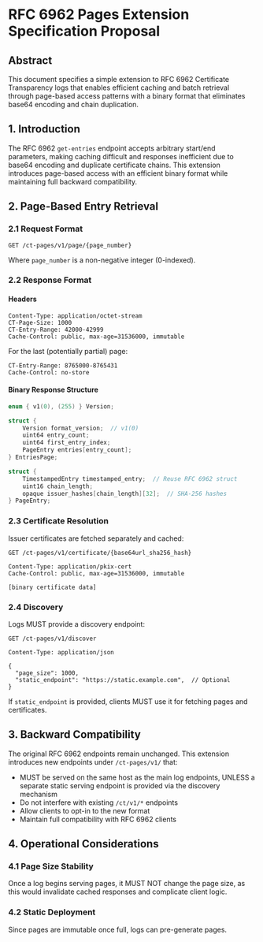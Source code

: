# RFC 6962 Pages Extension Specification Proposal

## Abstract

This document specifies a simple extension to RFC 6962 Certificate Transparency logs that enables efficient caching and batch retrieval through page-based access patterns with a binary format that eliminates base64 encoding and chain duplication.

## 1. Introduction

The RFC 6962 `get-entries` endpoint accepts arbitrary start/end parameters, making caching difficult and responses inefficient due to base64 encoding and duplicate certificate chains. This extension introduces page-based access with an efficient binary format while maintaining full backward compatibility.

## 2. Page-Based Entry Retrieval

### 2.1 Request Format

```http
GET /ct-pages/v1/page/{page_number}
```

Where `page_number` is a non-negative integer (0-indexed).

### 2.2 Response Format

#### Headers

```http
Content-Type: application/octet-stream
CT-Page-Size: 1000
CT-Entry-Range: 42000-42999
Cache-Control: public, max-age=31536000, immutable
```

For the last (potentially partial) page:
```http
CT-Entry-Range: 8765000-8765431
Cache-Control: no-store
```

#### Binary Response Structure

```c
enum { v1(0), (255) } Version;

struct {
    Version format_version;  // v1(0)
    uint64 entry_count;
    uint64 first_entry_index;
    PageEntry entries[entry_count];
} EntriesPage;

struct {
    TimestampedEntry timestamped_entry;  // Reuse RFC 6962 struct
    uint16 chain_length;
    opaque issuer_hashes[chain_length][32];  // SHA-256 hashes
} PageEntry;
```

### 2.3 Certificate Resolution

Issuer certificates are fetched separately and cached:

```http
GET /ct-pages/v1/certificate/{base64url_sha256_hash}

Content-Type: application/pkix-cert
Cache-Control: public, max-age=31536000, immutable

[binary certificate data]
```

### 2.4 Discovery

Logs MUST provide a discovery endpoint:

```http
GET /ct-pages/v1/discover

Content-Type: application/json

{
  "page_size": 1000,
  "static_endpoint": "https://static.example.com",  // Optional
}
```

If `static_endpoint` is provided, clients MUST use it for fetching pages and certificates.

## 3. Backward Compatibility

The original RFC 6962 endpoints remain unchanged. This extension introduces new endpoints under `/ct-pages/v1/` that:
- MUST be served on the same host as the main log endpoints, UNLESS a separate static serving endpoint is provided via the discovery mechanism
- Do not interfere with existing `/ct/v1/*` endpoints
- Allow clients to opt-in to the new format
- Maintain full compatibility with RFC 6962 clients

## 4. Operational Considerations

### 4.1 Page Size Stability

Once a log begins serving pages, it MUST NOT change the page size, as this would invalidate cached responses and complicate client logic.

### 4.2 Static Deployment

Since pages are immutable once full, logs can pre-generate pages.
